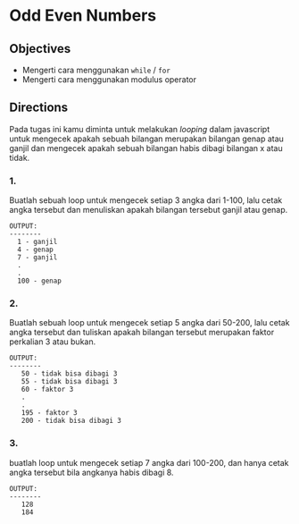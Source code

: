 # Odd Even Numbers

## Objectives
* Mengerti cara menggunakan `while` / `for`
* Mengerti cara menggunakan modulus operator

## Directions

Pada tugas ini kamu diminta untuk melakukan *looping* dalam javascript untuk mengecek apakah sebuah bilangan merupakan bilangan genap atau ganjil dan mengecek apakah sebuah bilangan habis dibagi bilangan x atau tidak.

### 1.
Buatlah sebuah loop untuk mengecek setiap 3 angka dari 1-100, lalu cetak angka tersebut dan menuliskan apakah bilangan tersebut ganjil atau genap.

```
OUTPUT:
--------
  1 - ganjil
  4 - genap
  7 - ganjil
  .
  .
  100 - genap
```

### 2.
Buatlah sebuah loop untuk mengecek setiap 5 angka dari 50-200, lalu cetak angka tersebut dan tuliskan apakah bilangan tersebut merupakan faktor perkalian 3 atau bukan.

```
OUTPUT:
--------
   50 - tidak bisa dibagi 3
   55 - tidak bisa dibagi 3
   60 - faktor 3
   .
   .
   195 - faktor 3
   200 - tidak bisa dibagi 3
```

### 3.
buatlah loop untuk mengecek setiap 7 angka dari 100-200, dan hanya cetak angka tersebut bila angkanya habis dibagi 8.

```
OUTPUT:
--------
   128
   184
```
